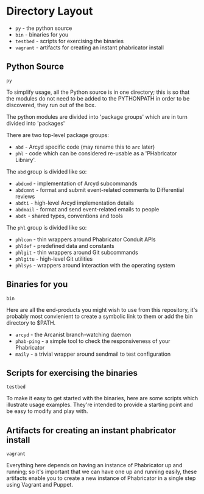 Directory Layout
================

* `py` - the python source
* `bin` - binaries for you
* `testbed` - scripts for exercising the binaries
* `vagrant` - artifacts for creating an instant phabricator install

Python Source
-------------

`py`

To simplify usage, all the Python source is in one directory; this is so
that the modules do not need to be added to the PYTHONPATH in order to be
discovered, they run out of the box.

The python modules are divided into 'package groups' which are in turn
divided into 'packages'

There are two top-level package groups:
* `abd` - Arcyd specific code (may rename this to `arc` later)
* `phl` - code which can be considered re-usable as a 'PHabricator Library'.

The `abd` group is divided like so:
* `abdcmd` - implementation of Arcyd subcommands
* `abdcmnt` - format and submit event-related comments to Differential reviews
* `abdti` - high-level Arcyd implementation details
* `abdmail` - format and send event-related emails to people
* `abdt` - shared types, conventions and tools

The `phl` group is divided like so:
* `phlcon` - thin wrappers around Phabricator Conduit APIs
* `phldef` - predefined data and constants
* `phlgit` - thin wrappers around Git subcommands
* `phlgitu` - high-level Git utilities
* `phlsys` - wrappers around interaction with the operating system

Binaries for you
----------------

`bin`

Here are all the end-products you might wish to use from this repository,
it's probably most convienient to create a symbolic link to them or add
the bin directory to $PATH.

* `arcyd` - the Arcanist branch-watching daemon
* `phab-ping` - a simple tool to check the responsiveness of your Phabricator
* `maily` - a trivial wrapper around sendmail to test configuration

Scripts for exercising the binaries
-----------------------------------

`testbed`

To make it easy to get started with the binaries, here are some scripts which
illustrate usage examples.  They're intended to provide a starting point and
be easy to modify and play with.

Artifacts for creating an instant phabricator install
-----------------------------------------------------

`vagrant`

Everything here depends on having an instance of Phabricator up and running;
so it's important that we can have one up and running easily, these artifacts
enable you to create a new instance of Phabricator in a single step using
Vagrant and Puppet.
